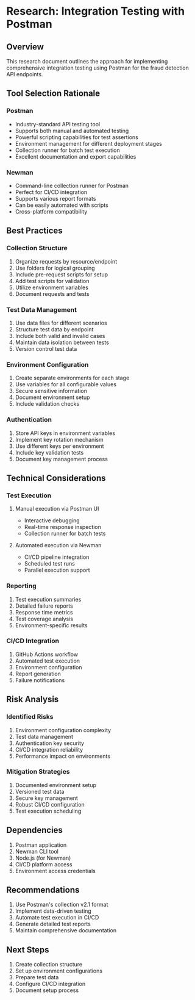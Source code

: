 # Research: Integration Testing with Postman

## Overview
This research document outlines the approach for implementing comprehensive integration testing using Postman for the fraud detection API endpoints.

## Tool Selection Rationale

### Postman
- Industry-standard API testing tool
- Supports both manual and automated testing
- Powerful scripting capabilities for test assertions
- Environment management for different deployment stages
- Collection runner for batch test execution
- Excellent documentation and export capabilities

### Newman
- Command-line collection runner for Postman
- Perfect for CI/CD integration
- Supports various report formats
- Can be easily automated with scripts
- Cross-platform compatibility

## Best Practices

### Collection Structure
1. Organize requests by resource/endpoint
2. Use folders for logical grouping
3. Include pre-request scripts for setup
4. Add test scripts for validation
5. Utilize environment variables
6. Document requests and tests

### Test Data Management
1. Use data files for different scenarios
2. Structure test data by endpoint
3. Include both valid and invalid cases
4. Maintain data isolation between tests
5. Version control test data

### Environment Configuration
1. Create separate environments for each stage
2. Use variables for all configurable values
3. Secure sensitive information
4. Document environment setup
5. Include validation checks

### Authentication
1. Store API keys in environment variables
2. Implement key rotation mechanism
3. Use different keys per environment
4. Include key validation tests
5. Document key management process

## Technical Considerations

### Test Execution
1. Manual execution via Postman UI
   - Interactive debugging
   - Real-time response inspection
   - Collection runner for batch tests

2. Automated execution via Newman
   - CI/CD pipeline integration
   - Scheduled test runs
   - Parallel execution support

### Reporting
1. Test execution summaries
2. Detailed failure reports
3. Response time metrics
4. Test coverage analysis
5. Environment-specific results

### CI/CD Integration
1. GitHub Actions workflow
2. Automated test execution
3. Environment configuration
4. Report generation
5. Failure notifications

## Risk Analysis

### Identified Risks
1. Environment configuration complexity
2. Test data management
3. Authentication key security
4. CI/CD integration reliability
5. Performance impact on environments

### Mitigation Strategies
1. Documented environment setup
2. Versioned test data
3. Secure key management
4. Robust CI/CD configuration
5. Test execution scheduling

## Dependencies
1. Postman application
2. Newman CLI tool
3. Node.js (for Newman)
4. CI/CD platform access
5. Environment access credentials

## Recommendations
1. Use Postman's collection v2.1 format
2. Implement data-driven testing
3. Automate test execution in CI/CD
4. Generate detailed test reports
5. Maintain comprehensive documentation

## Next Steps
1. Create collection structure
2. Set up environment configurations
3. Prepare test data
4. Configure CI/CD integration
5. Document setup process